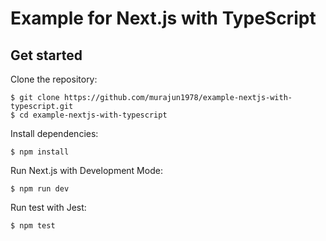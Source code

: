 # Example for Next.js with TypeScript

## Get started

Clone the repository:

```
$ git clone https://github.com/murajun1978/example-nextjs-with-typescript.git
$ cd example-nextjs-with-typescript
```

Install dependencies:

```
$ npm install
```

Run Next.js with Development Mode:

```
$ npm run dev
```

Run test with Jest:

```
$ npm test
```
